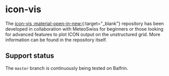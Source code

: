 
# icon-vis

The [icon-vis :material-open-in-new:](https://github.com/C2SM/icon-vis#icon-vis){:target="_blank"} repository has been developed in collaboration with MeteoSwiss for beginners or those looking for advanced features to plot ICON output on the unstructured grid.
More information can be found in the repository itself.

## Support status

The `master` branch is continuously being tested on Balfrin.
